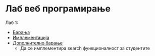 # Лаб веб програмирање
Лаб 1:
- [Барања](./lab1_tekst.txt) 
- [Имплементација](https://github.com/dani2221/FINKI/commit/6756472256add1945b7151412419e98c22796a2c)
- [Дополнително барање](https://github.com/dani2221/FINKI/commit/de8953a94c3fc1084a89a59782e3cbb966bab76b)
    - Да се имплементира search функционалност за студентите
